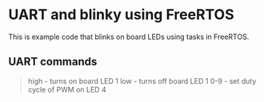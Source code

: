 # UART and blinky using FreeRTOS 

This is example code that blinks on board LEDs using tasks in FreeRTOS.

## UART commands

> high - turns on board LED 1
> low - turns off board LED 1
> 0-9 - set duty cycle of PWM on LED 4